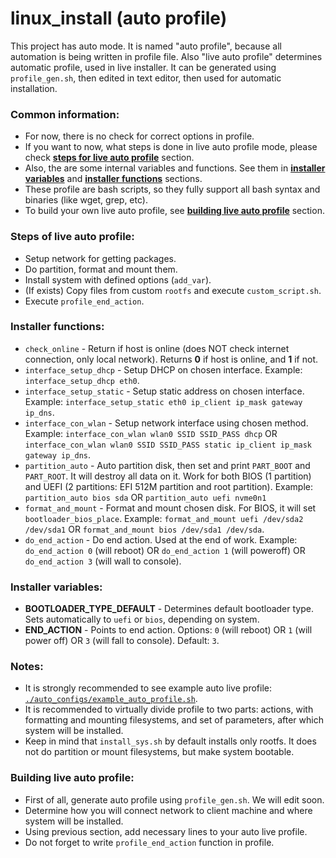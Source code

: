 linux_install (auto profile)
============================

This project has auto mode. It is named "auto profile", because all automation is being written in profile file.
Also "live auto profile" determines automatic profile, used in live installer.
It can be generated using `profile_gen.sh`, then edited in text editor, then used for automatic installation.
### Common information:
* For now, there is no check for correct options in profile.
* If you want to now, what steps is done in live auto profile mode, please check [**steps for live auto profile**](#steps-of-live-auto-profile) section.
* Also, the are some internal variables and functions. See them in [**installer variables**](#installer-variables) and [**installer functions**](#installer-functions) sections.
* These profile are bash scripts, so they fully support all bash syntax and binaries (like wget, grep, etc).
* To build your own live auto profile, see [**building live auto profile**](#) section.
### Steps of live auto profile:
* Setup network for getting packages.
* Do partition, format and mount them.
* Install system with defined options (`add_var`).
* (If exists) Copy files from custom `rootfs` and execute `custom_script.sh`.
* Execute `profile_end_action`.
### Installer functions:
* `check_online` - Return if host is online (does NOT check internet connection, only local network). Returns **0** if host is online, and **1** if not.
* `interface_setup_dhcp` - Setup DHCP on chosen interface. Example: `interface_setup_dhcp eth0`.
* `interface_setup_static` - Setup static address on chosen interface. Example: `interface_setup_static eth0 ip_client ip_mask gateway ip_dns`.
* `interface_con_wlan` - Setup network interface using chosen method. Example: `interface_con_wlan wlan0 SSID SSID_PASS dhcp` OR `interface_con_wlan wlan0 SSID SSID_PASS static ip_client ip_mask gateway ip_dns`.
* `partition_auto` - Auto partition disk, then set and print `PART_BOOT` and `PART_ROOT`. It will destroy all data on it. Work for both BIOS (1 partition) and UEFI (2 partitions: EFI 512M partition and root partition). Example: `partition_auto bios sda` OR `partition_auto uefi nvme0n1`
* `format_and_mount` - Format and mount chosen disk. For BIOS, it will set `bootloader_bios_place`. Example: `format_and_mount uefi /dev/sda2 /dev/sda1` OR `format_and_mount bios /dev/sda1 /dev/sda`.
* `do_end_action` - Do end action. Used at the end of work. Example: `do_end_action 0` (will reboot) OR `do_end_action 1` (will poweroff) OR `do_end_action 3` (will wall to console).
### Installer variables:
* **BOOTLOADER_TYPE_DEFAULT** - Determines default bootloader type. Sets automatically to `uefi` or `bios`, depending on system.
* **END_ACTION** - Points to end action. Options: `0` (will reboot) OR `1` (will power off) OR `3` (will fall to console). Default: `3`.
### Notes:
* It is strongly recommended to see example auto live profile: [`./auto_configs/example_auto_profile.sh`](./example_auto_profile.sh).
* It is recommended to virtually divide profile to two parts: actions, with formatting and mounting filesystems, and set of parameters, after which system will be installed.
* Keep in mind that `install_sys.sh` by default installs only rootfs. It does not do partition or mount filesystems, but make system bootable.

### Building live auto profile:
* First of all, generate auto profile using `profile_gen.sh`. We will edit soon.
* Determine how you will connect network to client machine and where system will be installed.
* Using previous section, add necessary lines to your auto live profile.
* Do not forget to write `profile_end_action` function in profile.
